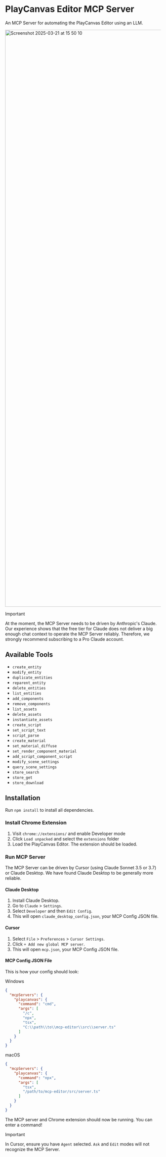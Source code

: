 # PlayCanvas Editor MCP Server

An MCP Server for automating the PlayCanvas Editor using an LLM.

<img width="1864" alt="Screenshot 2025-03-21 at 15 50 10" src="https://github.com/user-attachments/assets/393ffe73-40eb-4e1b-9442-2295bbb63326" />

> [!IMPORTANT]  
> At the moment, the MCP Server needs to be driven by Anthropic's Claude. Our experience shows that the free tier for Claude does not deliver a big enough chat context to operate the MCP Server reliably. Therefore, we strongly recommend subscribing to a Pro Claude account.

## Available Tools

* `create_entity`
* `modify_entity`
* `duplicate_entities`
* `reparent_entity`
* `delete_entities`
* `list_entities`
* `add_components`
* `remove_components`
* `list_assets`
* `delete_assets`
* `instantiate_assets`
* `create_script`
* `set_script_text`
* `script_parse`
* `create_material`
* `set_material_diffuse`
* `set_render_component_material`
* `add_script_component_script`
* `modify_scene_settings`
* `query_scene_settings`
* `store_search`
* `store_get`
* `store_download`

## Installation

Run `npm install` to install all dependencies.

### Install Chrome Extension

1. Visit `chrome://extensions/` and enable Developer mode
2. Click `Load unpacked` and select the `extensions` folder
3. Load the PlayCanvas Editor. The extension should be loaded.

### Run MCP Server

The MCP Server can be driven by Cursor (using Claude Sonnet 3.5 or 3.7) or Claude Desktop. We have found Claude Desktop to be generally more reliable.

#### Claude Desktop

1. Install Claude Desktop.
2. Go to `Claude` > `Settings`.
3. Select `Developer` and then `Edit Config`.
4. This will open `claude_desktop_config.json`, your MCP Config JSON file.

#### Cursor

1. Select `File` > `Preferences` > `Cursor Settings`.
2. Click `+ Add new global MCP server`.
3. This will open `mcp.json`, your MCP Config JSON file.

#### MCP Config JSON File

This is how your config should look:

Windows

```json
{
  "mcpServers": {
    "playcanvas": {
      "command": "cmd",
      "args": [
        "/c",
        "npx",
        "tsx",
        "C:\\path\\to\\mcp-editor\\src\\server.ts"
      ]
    }
  }
}
```

macOS

```json
{
  "mcpServers": {
    "playcanvas": {
      "command": "npx",
      "args": [
        "tsx",
        "/path/to/mcp-editor/src/server.ts"
      ]
    }
  }
}
```

The MCP server and Chrome extension should now be running. You can enter a command!

> [!IMPORTANT]  
> In Cursor, ensure you have `Agent` selected. `Ask` and `Edit` modes will not recognize the MCP Server.

